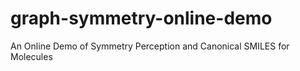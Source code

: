 # graph-symmetry-online-demo
An Online Demo of Symmetry Perception and Canonical SMILES for Molecules
